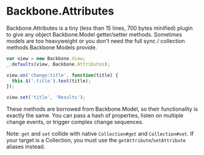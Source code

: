 Backbone.Attributes
===================

Backbone.Attributes is a tiny (less than 15 lines, 700 bytes minified) plugin
to give any object Backbone.Model getter/setter methods. Sometimes models are
too heavyweight or you don't need the full sync / collection methods Backbone
Models provide.

```javascript
var view = new Backbone.View;
_.defaults(view, Backbone.Attributes);

view.on('change:title', function(title) {
  this.$('.title').text(title);
});

view.set('title', 'Results');
```

These methods are borrowed from Backbone.Model, so their functionality is
exactly the same. You can pass a hash of properties, listen on multiple
change events, or trigger complex change sequences.

Note: `get` and `set` collide with native `Collection#get` and `Collection#set`. If your
target is a Collection, you must use the `getAttribute`/`setAttribute` aliases
instead.
